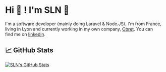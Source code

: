 # Hi 👋 ! I'm SLN 👀

I'm a software developer (mainly doing Laravel & Node.JS). I'm from France, living in Lyon and currently working in my own company, [Obret](https://obret.fr/). You can find me on [linkedin](https://www.linkedin.com/in/dylan-charvier/).

## &#x1f4c8; GitHub Stats

<a href="https://github.com/EpiSlyon/">
  <img align="center" src="https://github-readme-stats.vercel.app/api?username=EpiSlyon&show_icons=true&line_height=27&count_private=true&title_color=ffffff&text_color=c9cacc&icon_color=2bbc8a&bg_color=1d1f21" alt="SLN's GitHub Stats" />
</a>
